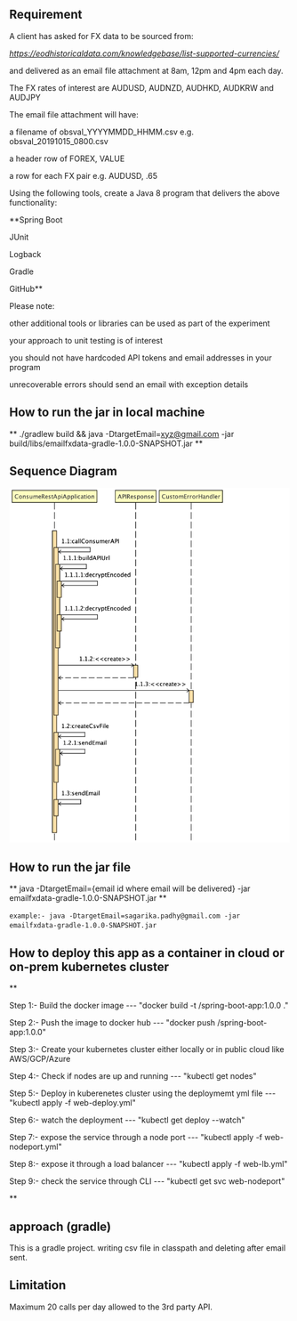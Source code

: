 ## Requirement

A client has asked for FX data to be sourced from:

_https://eodhistoricaldata.com/knowledgebase/list-supported-currencies/_

and delivered as an email file attachment at 8am, 12pm and 4pm each day.


The FX rates of interest are AUDUSD, AUDNZD, AUDHKD, AUDKRW and AUDJPY

The email file attachment will have:

a filename of obsval_YYYYMMDD_HHMM.csv e.g. obsval_20191015_0800.csv

a header row of FOREX, VALUE

a row for each FX pair e.g. AUDUSD, .65

Using the following tools, create a Java 8 program that delivers the above functionality:

**Spring Boot

JUnit

Logback 

Gradle

GitHub**  

Please note:

other additional tools or libraries can be used as part of the experiment

your approach to unit testing is of interest 

you should not have hardcoded API tokens and email addresses in your program

unrecoverable errors should send an email with exception details 

## How to run the jar in local machine
** ./gradlew build && java -DtargetEmail=xyz@gmail.com -jar build/libs/emailfxdata-gradle-1.0.0-SNAPSHOT.jar
**

## Sequence Diagram
![alt text](https://github.com/sagarikapadhy/emailfxdatatest-gradle/blob/master/src/main/resources/sequence_diagram.png)



## How to run the jar file
** java -DtargetEmail={email id where email will be delivered} -jar emailfxdata-gradle-1.0.0-SNAPSHOT.jar **

`example:- java -DtargetEmail=sagarika.padhy@gmail.com -jar emailfxdata-gradle-1.0.0-SNAPSHOT.jar `

## How to deploy this app as a container in cloud or on-prem kubernetes cluster
** 


Step 1:- Build the docker image
---     "docker build -t <reponame>/spring-boot-app:1.0.0 ."
  
  
  
Step 2:- Push the image to docker hub
---     "docker push <reponame>/spring-boot-app:1.0.0"
  
  
  
Step 3:- Create your kubernetes cluster either locally or in public cloud like AWS/GCP/Azure



Step 4:- Check if nodes are up and running
---      "kubectl get nodes"


Step 5:- Deploy in kuberenetes cluster using the deploymemt yml file
---      "kubectl apply -f web-deploy.yml"


Step 6:- watch the deployment
---      "kubectl get deploy --watch"


Step 7:- expose the service through a node port 
---      "kubectl apply -f web-nodeport.yml"


Step 8:- expose it through a load balancer
---      "kubectl apply -f web-lb.yml"


Step 9:- check the service through CLI
---      "kubectl get svc web-nodeport"


**


## approach (gradle)
This is a gradle project.
writing csv file in classpath and deleting after email sent.

## Limitation
Maximum 20 calls per day allowed to the 3rd party API.



